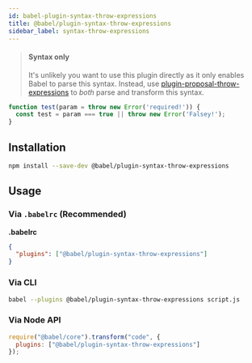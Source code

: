 ```yaml
---
id: babel-plugin-syntax-throw-expressions
title: @babel/plugin-syntax-throw-expressions
sidebar_label: syntax-throw-expressions
---
```


> #### Syntax only
>
> It's unlikely you want to use this plugin directly as it only enables Babel to parse this syntax. Instead, use [plugin-proposal-throw-expressions](plugin-proposal-throw-expressions.md) to _both_ parse and transform this syntax.

```js
function test(param = throw new Error('required!')) {
  const test = param === true || throw new Error('Falsey!');
}
```


## Installation

```sh
npm install --save-dev @babel/plugin-syntax-throw-expressions
```

## Usage

### Via `.babelrc` (Recommended)

**.babelrc**

```json
{
  "plugins": ["@babel/plugin-syntax-throw-expressions"]
}
```

### Via CLI

```sh
babel --plugins @babel/plugin-syntax-throw-expressions script.js
```

### Via Node API

```javascript
require("@babel/core").transform("code", {
  plugins: ["@babel/plugin-syntax-throw-expressions"]
});
```

